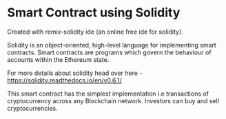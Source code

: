 # Smart Contract using Solidity

Created with remix-solidity ide (an online free ide for solidity).

Solidity is an object-oriented, high-level language for implementing smart contracts. Smart contracts are programs which govern the behaviour of accounts within the Ethereum state.

For more details about solidity head over here - https://solidity.readthedocs.io/en/v0.6.1/

This smart contract has the simplest implementation i.e transactions of cryptocurrency across any Blockchain network. Investors can buy and sell cryptocurrencies. 